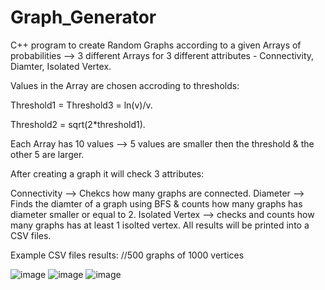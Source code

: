 # Graph_Generator


C++ program to create Random Graphs according to a given Arrays of probabilities --> 3 different Arrays for 3 different attributes - Connectivity, Diamter, Isolated Vertex.

Values in the Array are chosen accroding to thresholds:

Threshold1 = Threshold3 = ln(v)/v.

Threshold2 = sqrt(2*threshold1).

Each Array has 10 values --> 5 values are smaller then the threshold & the other 5 are larger.

After creating a graph it will check 3 attributes:

Connectivity --> Chekcs how many graphs are connected.
Diameter --> Finds the diamter of a graph using BFS & counts how many graphs has diameter smaller or equal to 2.
Isolated Vertex  --> checks and counts how many graphs has at least 1 isolted vertex.
All results will be printed into a CSV files.

Example CSV files results: //500 graphs of 1000 vertices

![image](https://user-images.githubusercontent.com/66624113/125755507-da8b8b44-0efe-40ba-8ba6-b91e826cd6b6.png)
![image](https://user-images.githubusercontent.com/66624113/125755537-695b4c49-cf2e-4e1c-9d5d-971124bad992.png)
![image](https://user-images.githubusercontent.com/66624113/125755572-05ef9c84-bcfd-4668-9c62-a784cc17b6ac.png)
